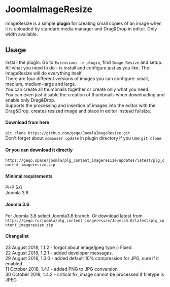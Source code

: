 # JoomlaImageResize
ImageResize is a simple **plugin** for creating small copies of an image when it is uploaded by standard media manager and Drag&amp;Drop in editor. Only width available.
## Usage
Install the plugin.
Go to `Extensions -> plugin`, find `Image Resize` and setup.  
All what you need to do - is install and configure just as you like. The ImageResize will do everything itself.  
There are four different versions of images you can configure: small, medium, medium-large and large.  
You can create all thumbnails together or create only what you need.  
You can even just disable the creation of thumbnails when downloading and enable only Drag&amp;Drop.  
Supports the processing and insertion of images into the editor with the Drag&amp;Drop, creates resized image and place in editor instead fullsize.  
#### Download from here
```git clone https://github.com/geqo/JoomlaImageResize.git```   
Don't forget about `composer update` in plugin directory if you use `git clone`.
#### Or you can download it directly
```https://geqo.space/joomla/plg_content_imageresize/updates/latest/plg_content_imageresize.zip```
#### Minimal requirements
PHP 5.6  
Joomla 3.8
#### Joomla 3.6
For Joomla 3.6 select Joomla3.6 branch. Or download latest from
```https://geqo.ru/joomla/plg_content_imageresize/Joomla3.6/latest/plg_content_imageresize.zip```
#### Changelist
23 August 2018, 1.1.2 - forgot about image/jpeg type :) Fixed.  
22 August 2018, 1.2.1 - added developer messages.  
29 August 2018, 1.3.0 - added default 10% compression for JPG, sure if it enabled.  
11 October 2018, 1.4.1 - added PNG to JPG conversion  
30 October 2019, 1.4.2 - critical fix, image cannot be processed if filetype is JPEG  
